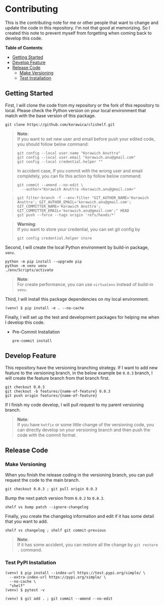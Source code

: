 # Contributing

This is the contributing note for me or other people that want to change
and update the code in this repository. I'm not that good at memorizing.
So I created this note to prevent myself from forgetting when coming back
to develop this code.

**Table of Contents**:

- [Getting Started](#getting-started)
- [Develop Feature](#develop-feature)
- [Release Code](#release-code)
  - [Make Versioning](#make-versioning)
  - [Test Installation](#test-pypi-installation)

## Getting Started

First, I will clone the code from my repository or the fork of this repository
to local. Please check the Python version on your local environment that match
with the base version of this package.

```shell
git clone https://github.com/korawica/clishelf.git
```

> **Note**: \
> If you want to set new user and email before push your edited code, you should
> follow below command:
> ```shell
> git config --local user.name "Korawich Anuttra"
> git config --local user.email "korawich.anu@gmail.com"
> git config --local credential.helper ""
> ```
> In accident case, If you commit with the wrong user and email completely, you
> can fix this action by follow below command:
> ```shell
> git commit --amend --no-edit \
>   --author="Korawich Anuttra <korawich.anu@gmail.com>"
> ```

> ```Note: \
> git filter-branch -f --env-filter "GIT_AUTHOR_NAME='Korawich Anuttra'; GIT_AUTHOR_EMAIL='korawich.anu@gmail.com'; GIT_COMMITTER_NAME='Korawich Anuttra'; GIT_COMMITTER_EMAIL='korawich.anu@gmail.com';" HEAD
> git push --force --tags origin 'refs/heads/*'
> ```

> **Warning**: \
> If you want to store your credential, you can set git config by
> ```shell
> git config credential.helper store
> ```

Second, I will create the local Python environment by build-in package, `venv`.

```shell
python -m pip install --upgrade pip
python -m venv venv
./env/Scripts/activate
```

> **Note**: \
> For create performance, you can use `virtualenv` instead of build-in `venv`.

Third, I will install this package dependencies on my local environment.

```shell
(venv) $ pip install -e . --no-cache
```

Finally, I will set up the test and development packages for helping me when I
develop this code.

- Pre-Commit Installation

  ```shell
  pre-commit install
  ```

## Develop Feature

This repository have the versioning branching strategy. If I want to add new feature
to the versioning branch, in the below example be `0.0.3` branch, I will create the
feature branch from that branch first.

```shell
git checkout 0.0.3
git checkout -b features/{name-of-feature} 0.0.3
git push origin features/{name-of-feature}
```

If I finish my code develop, I will pull request to my parent versioning branch.

> **Note**: \
> If you have `hotfix` or some little change of the versioning code, you can directly
> develop on your versioning branch and then push the code with the commit format.

## Release Code

### Make Versioning

When you finish the release coding in the versioning branch, you can pull request
the code to the main branch.

```shell
git checkout 0.0.3 ; git pull origin 0.0.3
```

Bump the next patch version from `0.0.2` to `0.0.3`.

```shell
shelf vs bump patch --ignore-changelog
```

Finally, you create the changelog information and edit if it has some detail that you want to add.

```shell
shelf vs changelog ; shelf git commit-previous
```

> **Note**: \
> If it has some accident, you can restore all the change by `git restore .` command.

### Test PyPI Installation

```shell
(venv) $ pip install --index-url https://test.pypi.org/simple/ \
  --extra-index-url https://pypi.org/simple/ \
  --no-cache \
  "shelf"
(venv) $ pytest -v
```

```shell
(venv) $ git add . ; git commit --amend --no-edit
```

